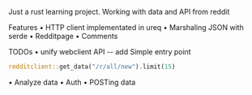 
Just a rust learning project. Working with data and API from reddit

Features
• HTTP client implementated in ureq
• Marshaling JSON with serde
• Redditpage
• Comments

TODOs
• unify webclient API -- add Simple entry point

```rust
redditclient::get_data("/r/all/new").limit(15)
```

• Analyze data
• Auth
• POSTing data

